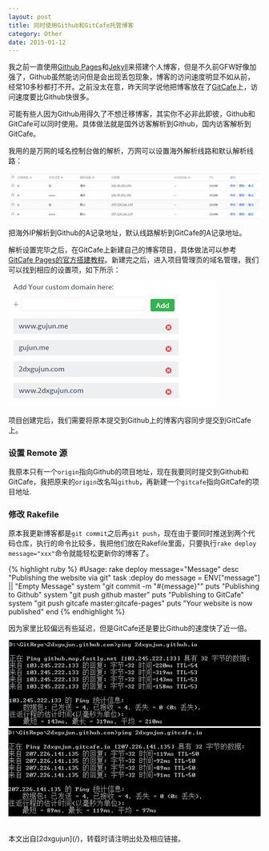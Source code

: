 ```yaml
---
layout: post
title: 同时使用Github和GitCafe托管博客
category: Other
date: 2015-01-12
---
```


我之前一直使用[Github Pages](https://pages.github.com/)和[Jekyll](http://jekyllrb.com/)来搭建个人博客，但是不久前GFW好像加强了，Github虽然能访问但是会出现丢包现象，博客的访问速度明显不如从前，经常10多秒都打不开。之前没太在意，昨天同学说他把博客放在了[GitCafe](https://gitcafe.com/)上，访问速度要比Github快很多。

<!-- more -->

可能有些人因为Github用得久了不想迁移博客，其实你不必非此即彼，Github和GitCafe可以同时使用。具体做法就是国外访客解析到Github，国内访客解析到GitCafe。

我用的是万网的域名控制台做的解析，万网可以设置海外解析线路和默认解析线路：

![DNS](/media/2015/1/12/dns.png)

把海外IP解析到Github的A记录地址，默认线路解析到GitCafe的A记录地址。

解析设置完毕之后，在GitCafe上新建自己的博客项目，具体做法可以参考[GitCafe Pages的官方搭建教程](http://blog.gitcafe.com/?p=116)。新建完之后，进入项目管理页的域名管理，我们可以找到相应的设置项，如下所示：

![Custom Domain](/media/2015/1/12/domain.png)

项目创建完后，我们需要将原本提交到Github上的博客内容同步提交到GitCafe上。

### 设置 Remote 源

我原本只有一个`origin`指向Github的项目地址，现在我要同时提交到Github和GitCafe，我把原来的`origin`改名叫`github`，再新建一个`gitcafe`指向GitCafe的项目地址.

### 修改 Rakefile

原本我更新博客都是`git commit`之后再`git push`，现在由于要同时推送到两个代码仓库，执行的命令比较多，我把他们放在Rakefile里面，只要执行`rake deploy message="xxx"`命令就能轻松更新你的博客了。

{% highlight ruby %}
#Usage: rake deploy message="Message"
desc "Publishing the website via git"
task :deploy do
  message = ENV["message"] || "Empty Message"
  system "git commit -m \"#{message}\""
  puts "Publishing to Github"
  system "git push github master"
  puts "Publishing to GitCafe"
  system "git push gitcafe master:gitcafe-pages"
  puts "Your website is now published"
end
{% endhighlight %}

因为家里比较偏远有些延迟，但是GitCafe还是要比Github的速度快了近一倍。

![Ping Github](/media/2015/1/12/ping_github.png)
![Ping GitCafe](/media/2015/1/12/ping_gitcafe.png)

<br/>
本文出自[2dxgujun](/)，转载时请注明出处及相应链接。